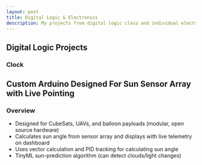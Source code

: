 ```yaml
---
layout: post
title: Digital Logic & Electronics
description: My projects from digital logic class and individual electronic projects
---
```


## Digital Logic Projects
### Clock

## Custom Arduino Designed For Sun Sensor Array with Live Pointing
### Overview
- Designed for CubeSats, UAVs, and balloon payloads (modular, open source hardware)
- Calculates sun angle from sensor array and displays with live telemetry on dashboard
- Uses vector calculation and PID tracking for calculating sun angle
- TinyML sun-prediction algorithm (can detect clouds/light changes)
